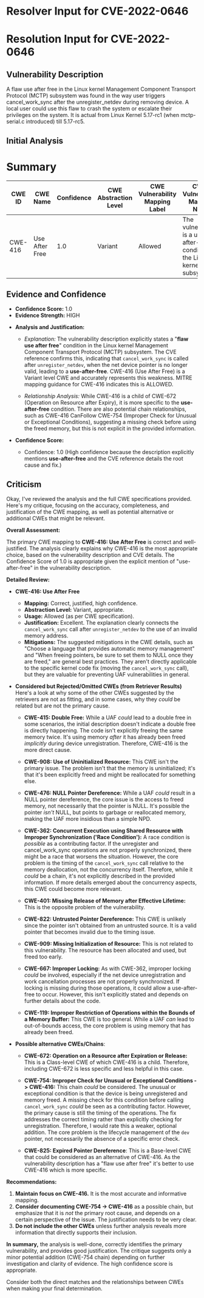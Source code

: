 # Resolver Input for CVE-2022-0646

# Resolution Input for CVE-2022-0646

## Vulnerability Description
A flaw use after free in the Linux kernel Management Component Transport Protocol (MCTP) subsystem was found in the way user triggers cancel_work_sync after the unregister_netdev during removing device. A local user could use this flaw to crash the system or escalate their privileges on the system. It is actual from Linux Kernel 5.17-rc1 (when mctp-serial.c introduced) till 5.17-rc5.

## Initial Analysis
# Summary
| CWE ID | CWE Name | Confidence | CWE Abstraction Level | CWE Vulnerability Mapping Label | CWE-Vulnerability Mapping Notes |
|---|---|---|---|---|---|
| CWE-416 | Use After Free | 1.0 | Variant | Allowed | The vulnerability is a use-after-free condition in the Linux kernel MCTP subsystem. |

## Evidence and Confidence

*   **Confidence Score:** 1.0
*   **Evidence Strength:** HIGH

- **Analysis and Justification:**  
  - *Explanation:* The vulnerability description explicitly states a "**flaw use after free**" condition in the Linux kernel Management Component Transport Protocol (MCTP) subsystem. The CVE reference confirms this, indicating that `cancel_work_sync` is called after `unregister_netdev`, when the net device pointer is no longer valid, leading to a **use-after-free**. CWE-416 (Use After Free) is a Variant level CWE and accurately represents this weakness. MITRE mapping guidance for CWE-416 indicates this is ALLOWED.

  - *Relationship Analysis:* While CWE-416 is a child of CWE-672 (Operation on Resource after Expiry), it is more specific to the **use-after-free** condition. There are also potential chain relationships, such as CWE-416 CanFollow CWE-754 (Improper Check for Unusual or Exceptional Conditions), suggesting a missing check before using the freed memory, but this is not explicit in the provided information.

- **Confidence Score:**  
  - Confidence: 1.0 (High confidence because the description explicitly mentions **use-after-free** and the CVE reference details the root cause and fix.)

## Criticism
Okay, I've reviewed the analysis and the full CWE specifications provided. Here's my critique, focusing on the accuracy, completeness, and justification of the CWE mapping, as well as potential alternative or additional CWEs that might be relevant.

**Overall Assessment:**

The primary CWE mapping to **CWE-416: Use After Free** is correct and well-justified.  The analysis clearly explains why CWE-416 is the most appropriate choice, based on the vulnerability description and CVE details. The Confidence Score of 1.0 is appropriate given the explicit mention of "use-after-free" in the vulnerability description.

**Detailed Review:**

*   **CWE-416: Use After Free**

    *   **Mapping:** Correct, justified, high confidence.
    *   **Abstraction Level:** Variant, appropriate.
    *   **Usage:** Allowed (as per CWE specification).
    *   **Justification:** Excellent. The explanation clearly connects the `cancel_work_sync` call after `unregister_netdev` to the use of an invalid memory address.
    *   **Mitigations:**  The suggested mitigations in the CWE details, such as "Choose a language that provides automatic memory management" and "When freeing pointers, be sure to set them to NULL once they are freed," are general best practices. They aren't directly applicable to the specific kernel code fix (moving the `cancel_work_sync` call), but they are valuable for preventing UAF vulnerabilities in general.

*   **Considered but Rejected/Omitted CWEs (from Retriever Results)**
    Here's a look at why some of the other CWEs suggested by the retrievers are not as fitting, and in some cases, why they *could* be related but are not the primary cause.

    *   **CWE-415: Double Free:**  While a UAF *could* lead to a double free in some scenarios, the initial description doesn't indicate a double free is directly happening. The code isn't explicitly freeing the same memory twice. It's using memory *after* it has already been freed *implicitly* during device unregistration. Therefore, CWE-416 is the more direct cause.

    *   **CWE-908: Use of Uninitialized Resource:** This CWE isn't the primary issue. The problem isn't that the memory is uninitialized; it's that it's been explicitly freed and might be reallocated for something else.

    *   **CWE-476: NULL Pointer Dereference:** While a UAF *could* result in a NULL pointer dereference, the core issue is the access to freed memory, not necessarily that the pointer is NULL. It's possible the pointer *isn't* NULL, but points to garbage or reallocated memory, making the UAF more insidious than a simple NPD.

    *   **CWE-362: Concurrent Execution using Shared Resource with Improper Synchronization ('Race Condition'):** A race condition is *possible* as a contributing factor. If the unregister and cancel_work_sync operations are not properly synchronized, there might be a race that worsens the situation. However, the core problem is the timing of the `cancel_work_sync` call relative to the memory deallocation, not the concurrency itself. Therefore, while it *could* be a chain, it's not explicitly described in the provided information.  If more details emerged about the concurrency aspects, this CWE could become more relevant.

    *   **CWE-401: Missing Release of Memory after Effective Lifetime:** This is the opposite problem of the vulnerability.

    *   **CWE-822: Untrusted Pointer Dereference:** This CWE is unlikely since the pointer isn't obtained from an untrusted source. It is a valid pointer that becomes invalid due to the timing issue.

    *   **CWE-909: Missing Initialization of Resource:** This is not related to this vulnerability. The resource has been allocated and used, but freed too early.

    *   **CWE-667: Improper Locking:** As with CWE-362, improper locking *could* be involved, especially if the net device unregistration and work cancellation processes are not properly synchronized. If locking is missing during those operations, it could allow a use-after-free to occur. However, this isn't explicitly stated and depends on further details about the code.

    *   **CWE-119: Improper Restriction of Operations within the Bounds of a Memory Buffer:** This CWE is too general.  While a UAF *can* lead to out-of-bounds access, the core problem is using memory that has already been freed.

* **Possible alternative CWEs/Chains**:

    * **CWE-672: Operation on a Resource after Expiration or Release:** This is a Class-level CWE of which CWE-416 is a child. Therefore, including CWE-672 is less specific and less helpful in this case.

    * **CWE-754: Improper Check for Unusual or Exceptional Conditions -> CWE-416:** This chain *could* be considered. The unusual or exceptional condition is that the device is being unregistered and memory freed. A missing check for this condition before calling `cancel_work_sync` *could* be seen as a contributing factor. However, the primary cause is still the timing of the operations. The fix addresses the correct timing rather than explicitly checking for unregistration. Therefore, I would rate this a weaker, optional addition.  The core problem is the lifecycle management of the `dev` pointer, not necessarily the absence of a specific error check.

    *   **CWE-825: Expired Pointer Dereference**: This is a Base-level CWE that could be considered as an alternative of CWE-416. As the vulnerability description has a "flaw use after free" it's better to use CWE-416 which is more specific.

**Recommendations:**

1.  **Maintain focus on CWE-416.** It is the most accurate and informative mapping.
2.  **Consider documenting CWE-754 -> CWE-416** as a possible chain, but emphasize that it is *not* the primary root cause, and depends on a certain perspective of the issue. The justification needs to be very clear.
3.   **Do not include the other CWEs** unless further analysis reveals more information that directly supports their inclusion.

**In summary,** the analysis is well-done, correctly identifies the primary vulnerability, and provides good justification. The critique suggests only a minor potential addition (CWE-754 chain) depending on further investigation and clarity of evidence. The high confidence score is appropriate.

Consider both the direct matches and the relationships between CWEs
when making your final determination.
        